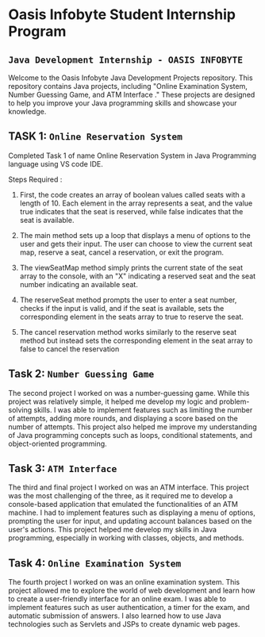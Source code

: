 # Oasis Infobyte Student Internship Program
## `Java Development Internship - OASIS INFOBYTE`

Welcome to the Oasis Infobyte Java Development Projects repository. This repository contains Java projects, including "Online Examination System, Number Guessing Game, and ATM Interface ." These projects are designed to help you improve your Java programming skills and showcase your knowledge.

## TASK 1: `Online Reservation System`
Completed Task 1 of name Online Reservation System in Java Programming language using VS code IDE.

Steps Required : 

1. First, the code creates an array of boolean values called seats with a length of 10. Each element in the array represents a seat, and the value true indicates that the seat is reserved, while false indicates that the seat is available.

2. The main method sets up a loop that displays a menu of options to the user and gets their input. The user can choose to view the current seat map, reserve a seat, cancel a reservation, or exit the program.

3. The viewSeatMap method simply prints the current state of the seat array to the console, with an "X" indicating a reserved seat and the seat number indicating an available seat.

4. The reserveSeat method prompts the user to enter a seat number, checks if the input is valid, and if the seat is available, sets the corresponding element in the seats array to true to reserve the seat.

5. The cancel reservation method works similarly to the reserve seat method but instead sets the corresponding element in the seat array to false to cancel the reservation

## Task 2: `Number Guessing Game`
The second project I worked on was a number-guessing game. While this project was relatively simple, it helped me develop my logic and problem-solving skills.
I was able to implement features such as limiting the number of attempts, adding more rounds, and displaying a score based on the number of attempts. This project also helped me improve my understanding of Java programming concepts such as loops, conditional statements, and object-oriented programming.

## Task 3: `ATM Interface`
The third and final project I worked on was an ATM interface. This project was the most challenging of the three, as it required me to develop a console-based application that emulated the functionalities of an ATM machine.
I had to implement features such as displaying a menu of options, prompting the user for input, and updating account balances based on the user's actions. This project helped me develop my skills in Java programming, especially in working with classes, objects, and methods.

## Task 4: `Online Examination System`
The fourth project I worked on was an online examination system. This project allowed me to explore the world of web development and learn how to create a user-friendly interface for an online exam.
I was able to implement features such as user authentication, a timer for the exam, and automatic submission of answers. I also learned how to use Java technologies such as Servlets and JSPs to create dynamic web pages.
